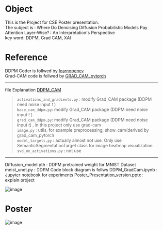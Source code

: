 # Object  
This is the Project for CSE Poster presentation.   
The subject is : Where Do Denoising Diffusion Probabilistic Models Pay Attention Layer-Wise? : An Interpretation's Perspective  
key word: DDPM, Grad CAM, XAI   

# **Reference**   
DDPM Coder is follwed by [learnopencv](https://learnopencv.com/denoising-diffusion-probabilistic-models/)  
Grad-CAM code is follwed by [GRAD_CAM_pytorch](https://github.com/jacobgil/pytorch-grad-cam)  


--------------
file Explanation <a href="./DDPM_CAM/">DDPM_CAM</a>
>`activations_and_gradients.py` : modify Grad_CAM package (DDPM need noise input $t$ )  
`base_cam_ddpm.py`:  modify Grad_CAM package (DDPM need noise input $t$ )  
`grad_cam_ddpm.py`: modify Grad_CAM package (DDPM need noise input $t$) , in this project only use grad-cam  
`image.py`   : utils, for example preprocessing, show_cam(derived by grad_cam_pytorch  
`model_targets.py` : actually almost not use. Only use SemanticSegmentationTarget class for image heatmap visualization  
`svd_on_activations.py` : not use 

----  
Diffusion_model.pth  : DDPM pretrained weight for MNIST Dataset
mnist_unet.py  : DDPM Code block diagram is follws
DDPM_GradCam.ipynb : Jupyter notebook for experiments
Poster_Presentation_version.pptx  : explain project 


![image](https://github.com/reverse-sky/DL_Study/assets/45085563/ec8d247d-863d-470c-9d1f-40041c54c7c5)





# Poster
![image](https://github.com/reverse-sky/DL_Study/assets/45085563/48257953-f2fd-4a3f-85a0-08a1be9e9746)
